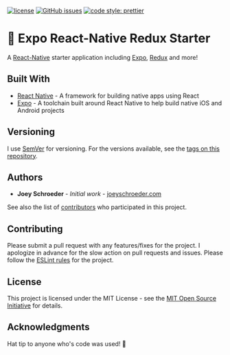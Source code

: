 [![license](https://img.shields.io/github/license/mashape/apistatus.svg)]()
[![GitHub issues](https://img.shields.io/github/issues/joeyschroeder/expo-react-native-redux-starter.svg)](https://github.com/joeyschroeder/expo-react-native-redux-starter/issues)
[![code style: prettier](https://img.shields.io/badge/code_style-prettier-ff69b4.svg)](https://github.com/prettier/prettier)

# 🌈  Expo React-Native Redux Starter
A [React-Native](https://facebook.github.io/react-native/) starter application including [Expo](https://expo.io/), [Redux](https://redux.js.org/) and more!

## Built With
* [React Native](https://facebook.github.io/react-native/) - A framework for building native apps using React
* [Expo](https://expo.io/learn) - A toolchain built around React Native to help build native iOS and Android projects

## Versioning
I use [SemVer](https://docs.npmjs.com/getting-started/semantic-versioning) for versioning. For the versions available, see the [tags on this repository](https://github.com/joeyschroeder/react-native-simple-animations/tags).

## Authors
* **Joey Schroeder** - *Initial work* - [joeyschroeder.com](https://joeyschroeder.com)

See also the list of [contributors](https://github.com/joeyschroeder/react-native-simple-animations/graphs/contributors) who participated in this project.

## Contributing
Please submit a pull request with any features/fixes for the project. I apologize in advance for the slow action on pull requests and issues. Please follow the [ESLint rules](https://github.com/joeyschroeder/react-native-simple-animations/blob/master/.eslintrc.json) for the project.

## License
This project is licensed under the MIT License - see the [MIT Open Source Initiative](https://opensource.org/licenses/MIT) for details.

## Acknowledgments
Hat tip to anyone who's code was used! 🤠
